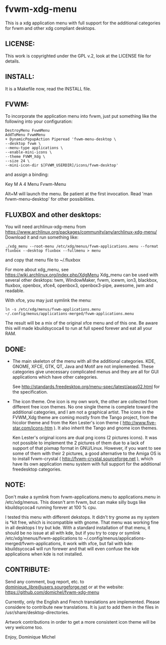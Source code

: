 fvwm-xdg-menu
=============

This is a xdg application menu with full support for the additional categories for fvwm and other xdg compliant desktops.


LICENSE:
--------
This work is copyrighted under the GPL v.2, look at the LICENSE file for details.


INSTALL:
--------
It is a Makefile now, read the INSTALL file.


FVWM:
-----
To incorporate the application menu into fvwm, just put something like the following into your configuration:

    DestroyMenu FvwmMenu
    AddToMenu FvwmMenu
    + DynamicPopupAction Piperead 'fvwm-menu-desktop \
	--desktop fvwm \
	--menu-type applications \
	--enable-mini-icons \
	--theme FVWM_Xdg \
	--size 24 \
	--mini-icon-dir $[FVWM_USERDIR]/icons/fvwm-desktop'

and assign a binding:

Key M A 4 Menu Fvwm-Menu

Alt+M will launch the menu. Be patient at the first invocation.
Read 'man fvwm-menu-desktop' for other possibilities.


FLUXBOX and other desktops:
---------------------------
You will need archlinux-xdg-menu from https://www.archlinux.org/packages/community/any/archlinux-xdg-menu/
Download it and run something like:

    ./xdg_menu --root-menu /etc/xdg/menus/fvwm-applications.menu --format fluxbox --desktop fluxbox --fullmenu > menu

and copy that menu file to ~/.fluxbox

For more about xdg_menu, see https://wiki.archlinux.org/index.php/XdgMenu
Xdg_menu can be used with several other desktops: twm, WindowMaker, fvwm, icewm, ion3, blackbox, fluxbox, openbox,
xfce4, openbox3, openbox3-pipe, awesome, jwm and readable.

With xfce, you may just symlink the menu:

    ln -s /etc/xdg/menus/fvwm-applications.menu ~/.config/menus/applications-merged/fvwm-applications.menu

The result will be a mix of the original xfce menu and of this one. Be aware this will made kbuildsycoca4 to run at full
speed forever and eat all your RAM.


DONE:
-----
 - The main skeleton of the menu with all the additional categories.
   KDE, GNOME, XFCE, GTK, QT, Java and Motif are not implemented. These categories
   give unecessary complicated menus and they are all for GUI applications which
   have other categories.
   
   See http://standards.freedesktop.org/menu-spec/latest/apas02.html for the specification.

- The icon theme. One icon is my own work, the other are collected from different free icon themes. No one single
  theme is complete toward the additional categories, and I am not a graphical artist.
  The icons in the FVWM_Xdg theme are coming mostly from the Tango project, from the hicolor theme and from
  the Ken Lester's icon theme ( http://www.five-star.com/icons-htm ). It also inherit the Tango and gnome icon themes.

  Ken Lester's original icons are dual png icons (2 pictures icons). It was not possible to implement the 2 pictures of them due to a
  lack of support of that pixmap format in GNU/Linux. However, if you want to see some of them with their 2 pictures, a good
  alternative to the Amiga OS is to install fvwm-crystal ( http://fvwm-crystal.sourceforge.net ), which have its own
  application menu system with full support for the additional freedesktop categories.


NOTE:
-----
Don't make a symlink from fvwm-applications.menu to applications.menu
in /etc/xdg/menus. This doesn't arm fvwm, but can make silly bugs like
kbuildsycoca4 running forever at 100 % cpu.

I tested this menu with different dekstops. It didn't try gnome as my system is *kit free, which is incompatible with gnome.
That menu was working fine in all desktops I try but kde. With a standard installation of that menu, it should be no issue
at all with kde, but if you try to copy or symlink /etc/xdg/menus/fvwm-applications to 
~/.config/menus/applications-merged/fvwm-applications, it work with xfce, but fail with kde: kbuildsycoca4 will
run forewer and that will even confuse the kde applications when kde is not installed.


CONTRIBUTE:
-----------
Send any comment, bug report, etc. to <dominique_libre@users.sourgeforge.net> or at the website:
https://github.com/domichel/fvwm-xdg-menu

Currently, only the English and French translations are implemented. Please considere to contribute
new translations. It is just to add them in the files in /usr/share/desktop-directories.

Artwork contributions in order to get a more consistent icon theme will be very welcome too.


Enjoy,
Dominique Michel
